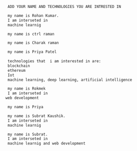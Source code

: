 ```bash
  ADD YOUR NAME AND TECHNOLOGIES YOU ARE INTRESTED IN 
```

```bash
  my name is Rohan Kumar. 
  I am interseted in 
  machine learnig
```
```bash
  my name is ctrl raman
```

```bash
  my name is Charak raman
```

```bash
  my name is Priya Patel
  
  technologies that  i am interested in are:
  blockchain
  ethereum
  Iot
  machine learning, deep learning, artificial intelligence
```
```bash
  my name is Rokmek 
  I am interseted in 
 web development
```
```bash
  my name is Priya
```
```bash
  my name is Subrat Kaushik. 
  I am interseted in 
  machine learnig
```
```bash
  my name is Subrat. 
  I am interseted in 
  machine learnig and web development
```

